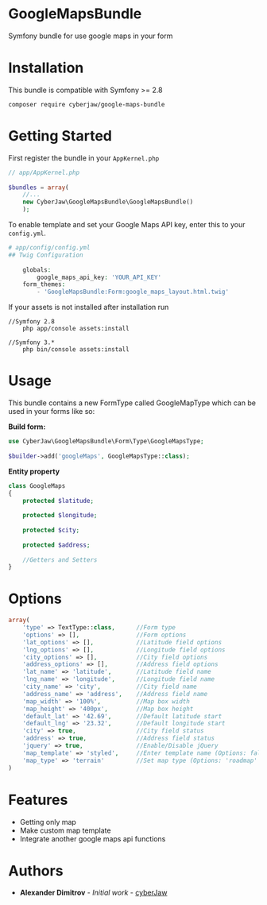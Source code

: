 # GoogleMapsBundle

Symfony bundle for use google maps in your form

# Installation
This bundle is compatible with Symfony >= 2.8
```
composer require cyberjaw/google-maps-bundle
```

# Getting Started

First register the bundle in your ``AppKernel.php``

```php
// app/AppKernel.php
  
$bundles = array(
    //...
    new CyberJaw\GoogleMapsBundle\GoogleMapsBundle()
    );
```

To enable template and set your Google Maps API key, enter this to your ``config.yml``.

```php
# app/config/config.yml
## Twig Configuration
 
    globals:
        google_maps_api_key: 'YOUR_API_KEY'
    form_themes:
        - 'GoogleMapsBundle:Form:google_maps_layout.html.twig'
```

If your assets is not installed after installation run
```
//Symfony 2.8
    php app/console assets:install
    
//Symfony 3.*
    php bin/console assets:install
```
# Usage
This bundle contains a new FormType called GoogleMapType which can be used in your forms like so:

**Build form:**
```php
use CyberJaw\GoogleMapsBundle\Form\Type\GoogleMapsType;
    
$builder->add('googleMaps', GoogleMapsType::class);
```

**Entity property**

```php
class GoogleMaps
{
    protected $latitude;
    
    protected $longitude;
    
    protected $city;
    
    protected $address;
    
    //Getters and Setters
}
```

# Options

```php
array(
    'type' => TextType::class,      //Form type
    'options' => [],                //Form options
    'lat_options' => [],            //Latitude field options
    'lng_options' => [],            //Longitude field options
    'city_options' => [],           //City field options
    'address_options' => [],        //Address field options
    'lat_name' => 'latitude',       //Latitude field name
    'lng_name' => 'longitude',      //Longitude field name
    'city_name' => 'city',          //City field name
    'address_name' => 'address',    //Address field name
    'map_width' => '100%',          //Map box width
    'map_height' => '400px',        //Map box height
    'default_lat' => '42.69',       //Default latitude start
    'default_lng' => '23.32',       //Default longitude start
    'city' => true,                 //City field status
    'address' => true,              //Address field status
    'jquery' => true,               //Enable/Disable jQuery
    'map_template' => 'styled',     //Enter template name (Options: false = default, 'night' = Night template, 'styled' = Styled map template)
    'map_type' => 'terrain'         //Set map type (Options: 'roadmap' and 'terrain')
)
```

# Features

* Getting only map
* Make custom map template
* Integrate another google maps api functions

# Authors

* **Alexander Dimitrov** - *Initial work* - [cyberJaw](https://github.com/cyberJaw)